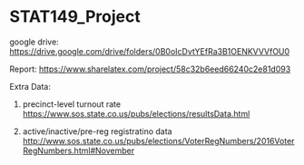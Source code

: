 # STAT149_Project

google drive: https://drive.google.com/drive/folders/0B0oIcDvtYEfRa3B1OENKVVVfOU0

Report: https://www.sharelatex.com/project/58c32b6eed66240c2e81d093


Extra Data:
1. precinct-level turnout rate
https://www.sos.state.co.us/pubs/elections/resultsData.html

2. active/inactive/pre-reg registratino data
http://www.sos.state.co.us/pubs/elections/VoterRegNumbers/2016VoterRegNumbers.html#November

